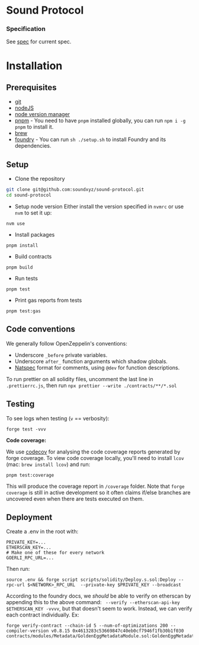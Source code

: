 # Sound Protocol

### Specification

See [spec](./spec.md) for current spec.

# Installation

## Prerequisites

-   [git](https://git-scm.com/downloads)
-   [nodeJS](https://nodejs.org/en/download/)
-   [node version manager](https://github.com/nvm-sh/nvm)
-   [pnpm](https://pnpm.io/) - You need to have `pnpm` installed globally, you can run `npm i -g pnpm` to install it.
-   [brew](https://brew.sh/)
-   [foundry](https://getfoundry.sh) - You can run `sh ./setup.sh` to install Foundry and its dependencies.

## Setup

-   Clone the repository

```bash
git clone git@github.com:soundxyz/sound-protocol.git
cd sound-protocol
```

-   Setup node version
    Either install the version specified in `nvmrc` or use `nvm` to set it up:

```
nvm use
```

-   Install packages

```
pnpm install
```

-   Build contracts

```
pnpm build
```

-   Run tests

```
pnpm test
```

-   Print gas reports from tests

```
pnpm test:gas
```

## Code conventions

We generally follow OpenZeppelin's conventions:

-   Underscore `_before` private variables.
-   Underscore `after_` function arguments which shadow globals.
-   [Natspec](https://docs.soliditylang.org/en/develop/natspec-format.html) format for comments, using `@dev` for function descriptions.

To run prettier on all solidity files, uncomment the last line in `.prettierrc.js`, then run `npx prettier --write ./contracts/**/*.sol`

## Testing

To see logs when testing (`v` == verbosity):

`forge test -vvv`

**Code coverage:**

We use [codecov](https://app.codecov.io/gh/soundxyz/sound-protocol/) for analysing the code coverage reports generated by forge coverage. To view code coverage locally, you'll need to install `lcov` (mac: `brew install lcov`) and run:

```
pnpm test:coverage
```

This will produce the coverage report in `/coverage` folder. Note that `forge coverage` is still in active development so it often claims if/else branches are uncovered even when there are tests executed on them.

## Deployment

Create a .env in the root with:

```
PRIVATE_KEY=...
ETHERSCAN_KEY=...
# Make one of these for every network
GOERLI_RPC_URL=...
```

Then run:

```
source .env && forge script scripts/solidity/Deploy.s.sol:Deploy --rpc-url $<NETWORK>_RPC_URL  --private-key $PRIVATE_KEY --broadcast
```

According to the foundry docs, we _should_ be able to verify on etherscan by appending this to the above command: ` --verify --etherscan-api-key $ETHERSCAN_KEY -vvvv`, but that doesn't seem to work. Instead, we can verify each contract individually. Ex:

```
forge verify-contract --chain-id 5 --num-of-optimizations 200 --compiler-version v0.8.15 0x4613283c53669847c40eb0cf7946f1fb30b1f030 contracts/modules/Metadata/GoldenEggMetadataModule.sol:GoldenEggMetadataModule
```
